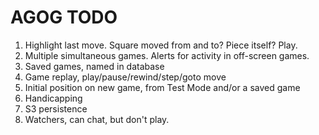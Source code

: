 # AGOG TODO

1. Highlight last move. Square moved from and to? Piece itself? Play.
1. Multiple simultaneous games. Alerts for activity in off-screen games.
1. Saved games, named in database
1. Game replay, play/pause/rewind/step/goto move
1. Initial position on new game, from Test Mode and/or a saved game
1. Handicapping
1. S3 persistence
1. Watchers, can chat, but don't play.
